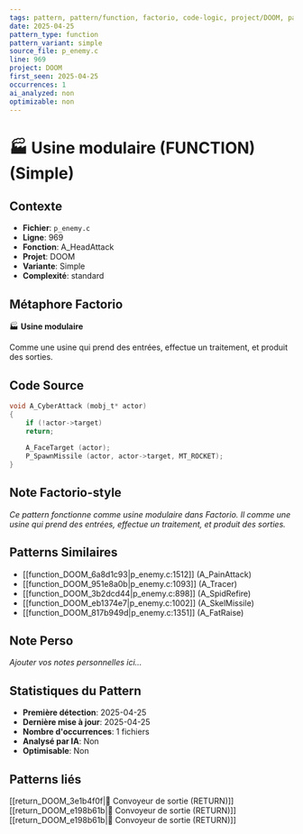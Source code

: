 ```yaml
---
tags: pattern, pattern/function, factorio, code-logic, project/DOOM, pattern/variant/simple
date: 2025-04-25
pattern_type: function
pattern_variant: simple
source_file: p_enemy.c
line: 969
project: DOOM
first_seen: 2025-04-25
occurrences: 1
ai_analyzed: non
optimizable: non
---
```


# 🏭 Usine modulaire (FUNCTION) (Simple)

## Contexte
- **Fichier**: `p_enemy.c`
- **Ligne**: 969
- **Fonction**: A_HeadAttack
- **Projet**: DOOM
- **Variante**: Simple
- **Complexité**: standard

## Métaphore Factorio
🏭 **Usine modulaire**

Comme une usine qui prend des entrées, effectue un traitement, et produit des sorties.

## Code Source
```c
void A_CyberAttack (mobj_t* actor)
{	
    if (!actor->target)
	return;
		
    A_FaceTarget (actor);
    P_SpawnMissile (actor, actor->target, MT_ROCKET);
}
```

## Note Factorio-style
*Ce pattern fonctionne comme usine modulaire dans Factorio. Il comme une usine qui prend des entrées, effectue un traitement, et produit des sorties.*

## Patterns Similaires
- [[function_DOOM_6a8d1c93|p_enemy.c:1512]] (A_PainAttack)
- [[function_DOOM_951e8a0b|p_enemy.c:1093]] (A_Tracer)
- [[function_DOOM_3b2dcd44|p_enemy.c:898]] (A_SpidRefire)
- [[function_DOOM_eb1374e7|p_enemy.c:1002]] (A_SkelMissile)
- [[function_DOOM_817b949d|p_enemy.c:1351]] (A_FatRaise)

## Note Perso
*Ajouter vos notes personnelles ici...*

## Statistiques du Pattern
- **Première détection**: 2025-04-25
- **Dernière mise à jour**: 2025-04-25
- **Nombre d'occurrences**: 1 fichiers
- **Analysé par IA**: Non
- **Optimisable**: Non

## Patterns liés
[[return_DOOM_3e1b4f0f|🚚 Convoyeur de sortie (RETURN)]]
[[return_DOOM_e198b61b|🚚 Convoyeur de sortie (RETURN)]]
[[return_DOOM_e198b61b|🚚 Convoyeur de sortie (RETURN)]]
